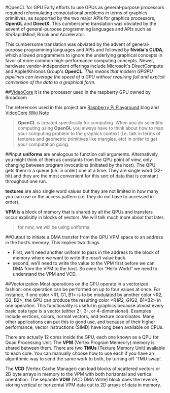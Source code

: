#OpenCL for GPU
Early efforts to use GPUs as general-purpose processors required reformulating computational problems in terms of graphics primitives, as supported by the two 
major APIs for graphics processors, **OpenGL** and **DirectX**. This cumbersome translation was obviated by the advent of general-purpose programming languages 
and APIs such as Sh/RapidMind, Brook and Accelerator. 

This cumbersome translation was obviated by the advent of general-purpose programming languages and APIs and followed by **Nvidia's CUDA**, which allowed 
programmers to ignore the underlying graphical concepts in favor of more common high-performance computing concepts. Newer, hardware vendor-independent 
offerings include Microsoft's DirectCompute and Apple/Khronos Group's **OpenCL**. _This means that modern GPGPU pipelines can leverage the speed of a GPU 
without requiring full and explicit conversion of the data to a graphical form._

##[VideoCore](https://en.wikipedia.org/wiki/VideoCore) 
it is the processor used in the raspberry GPU owned by Broadcom
 
The references used in this project are [Raspberry Pi Playground](https://rpiplayground.wordpress.com/2014/05/03/hacking-the-gpu-for-fun-and-profit-pt-1/) blog 
and [VideoCore Wiki Note](https://github.com/hermanhermitage/videocoreiv/wiki/VideoCore-IV-Programmers-Manual)


>**OpenCL** is created specifically for computing. When you do scientific computing using **OpenGL** you always have to think about how to map your computing 
>problem to the graphics context (i.e. talk in terms of textures and geometric primitives like triangles, etc) in order to get your computation going.

##Input
**uniforms** are analogous to function call arguments.  Alternatively, you might think of them as constants from the QPU point of view, only changing between 
program invocations (initiated by the host).  The QPU gets them in a queue (i.e. in order) one at a time.  They are single word (32-bit) and they are the most 
convenient for this sort of data that is constant throughout one run.

**textures** are also single word values but they are not limited in how many you can use or the access pattern (i.e. they do not have to accessed in order).

**VPM** is a block of memory that is shared by all the QPUs and transfers occur explicitly in blocks of vectors.  We will talk much more about that later.

>for now, we will be using uniforms

##Output
to initiate a DMA transfer from the QPU VPM space to an address in the host’s memory.  This implies two things. 
- First, we’ll need another uniform to pass in the address to the block of memory where we want to write the result value back.
- second, we’ll need to write the value to the VPM first before we can DMA from the VPM to the host.  So even for “Hello World” we need to understand the VPM and VCD.

##Vectorization
Most operations on the GPU operate in a vectorized fashion: one operation can be performed on up to four values at once. For instance, if one color <R1, G1, B1> is to be modulated by another color <R2, G2, B2>, the GPU can produce the resulting color <R1*R2, G1*G2, B1*B2> in one operation. This functionality is useful in graphics because almost every basic data type is a vector (either 2-, 3-, or 4-dimensional). Examples include vertices, colors, normal vectors, and texture coordinates. Many other applications can put this to good use, and because of their higher performance, vector instructions (SIMD) have long been available on CPUs.

There are actually 12 cores inside the GPU, each one known as a QPU for Quad Processing Unit. The **VPM** (Vertex Program Memeory) memory is shared between them.
There are two **TMUs** (Texture Memory Unit) available to each core. You can manually choose how to use each if you have an algorithmic way to send the same work to both, by turning off 'TMU swap'.

The **VCD** (Vertex Cache Manager) can load blocks of scattered vectors or 2D byte arrays in memory to the VPM with both horizontal and vertical orientation. 
The separate **VDW** (VCD DMA Write) block does the reverse, storing vertical or horizontal VPM data out to 2D arrays of data in memory.
